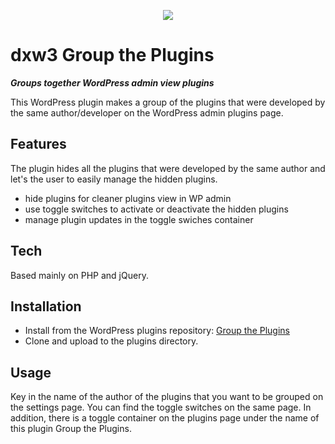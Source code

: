 <p align="center">
    <img href="https://dx-w3.com" src="https://www.dx-w3.com/wp-content/uploads/2023/11/dxw3_logo_square_250x250-150x150.png"> 
</p>

# dxw3 Group the Plugins

***Groups together WordPress admin view plugins***

This WordPress plugin makes a group of the plugins that were developed by the same author/developer on the WordPress admin plugins page.
## Features

The plugin hides all the plugins that were developed by the same author and let's the user to easily manage the hidden plugins.

- hide plugins for cleaner plugins view in WP admin
- use toggle switches to activate or deactivate the hidden plugins
- manage plugin updates in the toggle swiches container

## Tech

Based mainly on PHP and jQuery.

## Installation

- Install from the WordPress plugins repository: [Group the Plugins](https://wordpress.org/plugins/dxw3-utilities/)
- Clone and upload to the plugins directory.

## Usage

Key in the name of the author of the plugins that you want to be grouped on the settings page. You can find the toggle switches on the same page. 
In addition, there is a toggle container on the plugins page under the name of this plugin Group the Plugins. 

